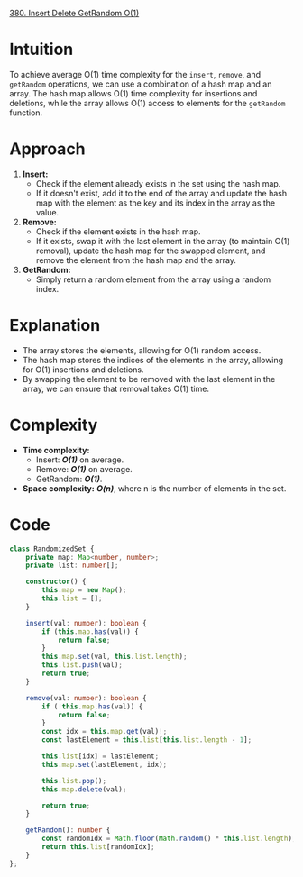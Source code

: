 [380. Insert Delete GetRandom O(1)](https://leetcode.com/problems/insert-delete-getrandom-o1/)

# Intuition
To achieve average O(1) time complexity for the `insert`, `remove`, and `getRandom` operations, we can use a combination of a hash map and an array. The hash map allows O(1) time complexity for insertions and deletions, while the array allows O(1) access to elements for the `getRandom` function.

# Approach
1. **Insert:** 
   - Check if the element already exists in the set using the hash map.
   - If it doesn't exist, add it to the end of the array and update the hash map with the element as the key and its index in the array as the value.
2. **Remove:**
   - Check if the element exists in the hash map.
   - If it exists, swap it with the last element in the array (to maintain O(1) removal), update the hash map for the swapped element, and remove the element from the hash map and the array.
3. **GetRandom:**
   - Simply return a random element from the array using a random index.

# Explanation
- The array stores the elements, allowing for O(1) random access.
- The hash map stores the indices of the elements in the array, allowing for O(1) insertions and deletions.
- By swapping the element to be removed with the last element in the array, we can ensure that removal takes O(1) time.

# Complexity
- **Time complexity:**
  - Insert: ***O(1)*** on average.
  - Remove: ***O(1)*** on average.
  - GetRandom: ***O(1)***.
- **Space complexity:** ***O(n)***, where n is the number of elements in the set.

# Code
```typescript
class RandomizedSet {
    private map: Map<number, number>;
    private list: number[];

    constructor() {
        this.map = new Map();
        this.list = [];
    }

    insert(val: number): boolean {
        if (this.map.has(val)) {
            return false;
        }
        this.map.set(val, this.list.length);
        this.list.push(val);
        return true;
    }

    remove(val: number): boolean {
        if (!this.map.has(val)) {
            return false;
        }
        const idx = this.map.get(val)!;
        const lastElement = this.list[this.list.length - 1];

        this.list[idx] = lastElement;
        this.map.set(lastElement, idx);

        this.list.pop();
        this.map.delete(val);

        return true;
    }

    getRandom(): number {
        const randomIdx = Math.floor(Math.random() * this.list.length);
        return this.list[randomIdx];
    }
};

```

